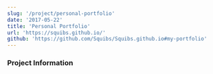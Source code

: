 ```yaml
---
slug: '/project/personal-portfolio'
date: '2017-05-22'
title: 'Personal Portfolio'
url: 'https://squibs.github.io/'
github: 'https://github.com/Squibs/Squibs.github.io#my-portfolio'
---
```


### Project Information
